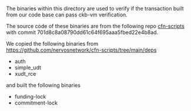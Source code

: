 The binaries within this directory are used to verify if the transaction built from our code base can pass ckb-vm verification.

The source code of these binaries are from the following repo [cfn-scripts](https://github.com/nervosnetwork/cfn-scripts) with commit 701d8c8a08790dd61c64f695aaa5fbed22e4b8ad.

We copied the following binaries from https://github.com/nervosnetwork/cfn-scripts/tree/main/deps

- auth
- simple_udt
- xudt_rce

and built the following binaries

- funding-lock
- commitment-lock